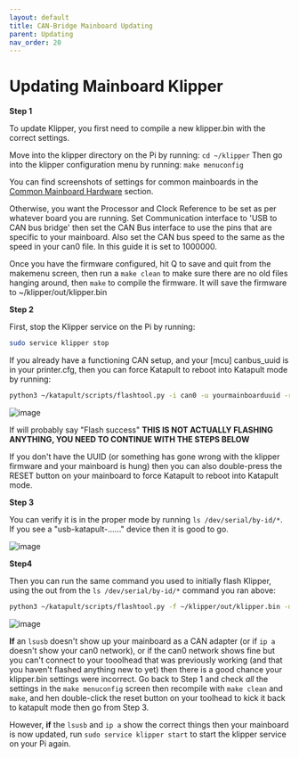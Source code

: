 ```yaml
---
layout: default  
title: CAN-Bridge Mainboard Updating
parent: Updating
nav_order: 20
---
```


# Updating Mainboard Klipper

**Step 1**

To update Klipper, you first need to compile a new klipper.bin with the correct settings.

Move into the klipper directory on the Pi by running:
`cd ~/klipper`
Then go into the klipper configuration menu by running:
`make menuconfig`

You can find screenshots of settings for common mainboards in the [Common Mainboard Hardware](./mainboard_flashing/common_hardware) section.

Otherwise, you want the Processor and Clock Reference to be set as per whatever board you are running. Set Communication interface to 'USB to CAN bus bridge' then set the CAN Bus interface to use the pins that are specific to your mainboard. Also set the CAN bus speed to the same as the speed in your can0 file. In this guide it is set to 1000000.

Once you have the firmware configured, hit Q to save and quit from the makemenu screen, then run a `make clean` to make sure there are no old files hanging around, then `make` to compile the firmware. It will save the firmware to ~/klipper/out/klipper.bin

**Step 2**

First, stop the Klipper service on the Pi by running:

```bash
sudo service klipper stop
````

If you already have a functioning CAN setup, and your [mcu] canbus_uuid is in your printer.cfg, then you can force Katapult to reboot into Katapult mode by running:

```bash
python3 ~/katapult/scripts/flashtool.py -i can0 -u yourmainboarduuid -r
```

![image](https://github.com/Esoterical/voron_canbus/assets/124253477/eda51419-6ab4-49c5-9c33-a581b08d085c)

If will probably say "Flash success" **THIS IS NOT ACTUALLY FLASHING ANYTHING, YOU NEED TO CONTINUE WITH THE STEPS BELOW**

If you don't have the UUID (or something has gone wrong with the klipper firmware and your mainboard is hung) then you can also double-press the RESET button on your mainboard to force Katapult to reboot into Katapult mode.


**Step 3**

You can verify it is in the proper mode by running `ls /dev/serial/by-id/*`. If you see a "usb-katapult-......" device then it is good to go.

![image](https://github.com/user-attachments/assets/2ed240e4-1347-403f-be18-d55327049708)


**Step4**

Then you can run the same command you used to initially flash Klipper, using the out from the `ls /dev/serial/by-id/*` command you ran above:

```bash
python3 ~/katapult/scripts/flashtool.py -f ~/klipper/out/klipper.bin -d /dev/serial/by-id/usb-katapult_yourmainboardusbid
```

![image](https://github.com/user-attachments/assets/8fb111ae-2b52-4d75-b7bf-0e565c239ed2)


**If** an `lsusb` doesn't show up your mainboard as a CAN adapter (or if `ip a` doesn't show your can0 network), or if the can0 network shows fine but you can't connect to your tooolhead that was previously working (and that you haven't flashed anything new to yet) then there is a good chance your klipper.bin settings were incorrect. Go back to Step 1 and check *all* the settings in the `make menuconfig` screen then recompile with `make clean` and `make`, and hen double-click the reset button on your toolhead to kick it back to katapult mode then go from Step 3.

However, **if** the `lsusb` and `ip a` show the correct things then your mainboard is now updated, run `sudo service klipper start` to start the klipper service on your Pi again.

